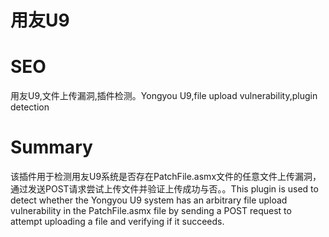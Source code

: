 # 用友U9
# SEO
用友U9,文件上传漏洞,插件检测。Yongyou U9,file upload vulnerability,plugin detection
# Summary
该插件用于检测用友U9系统是否存在PatchFile.asmx文件的任意文件上传漏洞，通过发送POST请求尝试上传文件并验证上传成功与否。。This plugin is used to detect whether the Yongyou U9 system has an arbitrary file upload vulnerability in the PatchFile.asmx file by sending a POST request to attempt uploading a file and verifying if it succeeds.
